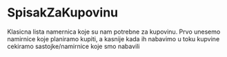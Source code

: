 # SpisakZaKupovinu
Klasicna lista namernica koje su nam potrebne za kupovinu. Prvo unesemo namirnice koje planiramo kupiti, a kasnije kada ih nabavimo u toku kupvine cekiramo sastojke/namirnice koje smo nabavili
